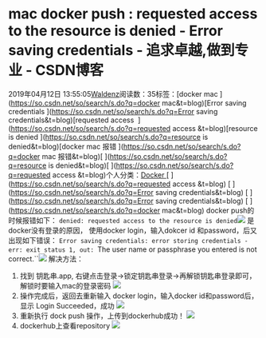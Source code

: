 
# mac docker push : requested access to the resource is denied - Error saving credentials - 追求卓越,做到专业 - CSDN博客


2019年04月12日 13:55:05[Waldenz](https://me.csdn.net/enter89)阅读数：35标签：[docker mac																](https://so.csdn.net/so/search/s.do?q=docker mac&t=blog)[Error saving credentials																](https://so.csdn.net/so/search/s.do?q=Error saving credentials&t=blog)[requested access 																](https://so.csdn.net/so/search/s.do?q=requested access &t=blog)[resource is denied																](https://so.csdn.net/so/search/s.do?q=resource is denied&t=blog)[docker mac 报错																](https://so.csdn.net/so/search/s.do?q=docker mac 报错&t=blog)[
							](https://so.csdn.net/so/search/s.do?q=resource is denied&t=blog)[
																					](https://so.csdn.net/so/search/s.do?q=requested access &t=blog)个人分类：[Docker																](https://blog.csdn.net/enter89/article/category/8751169)
[
																								](https://so.csdn.net/so/search/s.do?q=requested access &t=blog)
[
				](https://so.csdn.net/so/search/s.do?q=Error saving credentials&t=blog)
[
			](https://so.csdn.net/so/search/s.do?q=Error saving credentials&t=blog)
[
		](https://so.csdn.net/so/search/s.do?q=docker mac&t=blog)
docker push的时候报错如下：
`denied: requested access to the resource is denied`![](https://img-blog.csdnimg.cn/20190412134206288.png?x-oss-process=image/watermark,type_ZmFuZ3poZW5naGVpdGk,shadow_10,text_aHR0cHM6Ly9ibG9nLmNzZG4ubmV0L2VudGVyODk=,size_16,color_FFFFFF,t_70)
是docker没有登录的原因， 使用docker login，输入dokcer id 和password，后又出现如下错误：
`Error saving credentials: error storing credentials - err: exit status 1, out: `The user name or passphrase you entered is not correct.``![](https://img-blog.csdnimg.cn/20190412134118374.png)
解决方法：
1. 找到 钥匙串.app, 右键点击登录->锁定钥匙串登录->再解锁钥匙串登录即可，解锁时要输入mac的登录密码
![](https://img-blog.csdnimg.cn/20190412135041678.png?x-oss-process=image/watermark,type_ZmFuZ3poZW5naGVpdGk,shadow_10,text_aHR0cHM6Ly9ibG9nLmNzZG4ubmV0L2VudGVyODk=,size_16,color_FFFFFF,t_70)
2. 操作完成后，返回去重新输入 docker login，输入docker id和password后，显示 Login Succeeded，成功
![](https://img-blog.csdnimg.cn/20190412135213345.png)
3. 重新执行 dock push 操作，上传到dockerhub成功！
![](https://img-blog.csdnimg.cn/201904121352595.png)
4. dockerhub上查看repository
![](https://img-blog.csdnimg.cn/20190412135737664.png?x-oss-process=image/watermark,type_ZmFuZ3poZW5naGVpdGk,shadow_10,text_aHR0cHM6Ly9ibG9nLmNzZG4ubmV0L2VudGVyODk=,size_16,color_FFFFFF,t_70)


